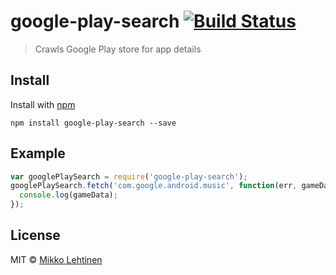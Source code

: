 # google-play-search [![Build Status](https://travis-ci.org/mikkolehtinen/google-play-search.png)](https://travis-ci.org/mikkolehtinen/google-play-search)

> Crawls Google Play store for app details

## Install

Install with [npm](https://npmjs.org/package/google-play-search)

```
npm install google-play-search --save
```

## Example

```js
var googlePlaySearch = require('google-play-search');
googlePlaySearch.fetch('com.google.android.music', function(err, gameData) {
  console.log(gameData);
});
```

## License

MIT © [Mikko Lehtinen](http://twitter.com/kosmikko)